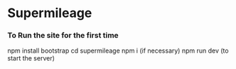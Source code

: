 # Supermileage

### To Run the site for the first time

npm install bootstrap
cd supermileage
npm i (if necessary)
npm run dev (to start the server)
